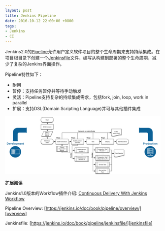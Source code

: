 ```yaml
---
layout: post
title: Jenkins Pipeline
date: 2016-10-12 22:00:00 +0800
tags:
- Jenkins
- CI
---
```


Jenkins2.0的[Pipeline][overview]允许用户定义软件项目的整个生命周期来支持持续集成。在项目根目录下创建一个[Jenkinsfile][jenkinsfile]文件，编写从构建到部署的整个生命周期，减少了复杂的Jenkins界面操作。

Pipeline特性如下：

- 耐用
- 暂停：支持任务暂停并等待手动触发
- 灵活：Pipeline支持复杂的持续集成需求，包括fork, join, loop, work in parallel
- 扩展：支持DSL(Domain Scripting Language)并可与其他插件集成

![real world pipeline flow](/assets/201610/realworld-pipeline-flow.png)


**扩展阅读**

Jenkins1.0版本的Workflow插件介绍: [Continuous Delivery With Jenkins Workflow](/assets/pdf/jenkins-workflow.pdf)

Pipeline Overview: [https://jenkins.io/doc/book/pipeline/overview/][overview]

Jenkinsfile: [https://jenkins.io/doc/book/pipeline/jenkinsfile/][jenkinsfile]

[overview]: https://jenkins.io/doc/book/pipeline/overview/
[jenkinsfile]: https://jenkins.io/doc/book/pipeline/jenkinsfile/
